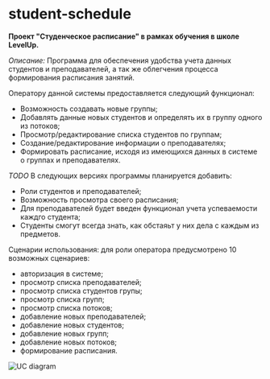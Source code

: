 # student-schedule
**Проект "Студенческое расписание" в рамках обучения в школе LevelUp.**

*Описание:*
Программа для обеспечения удобства учета данных студентов и преподавателей, а так же облегчения процесса формирования расписания занятий.

Оператору данной системы предоставляется следующий функционал:
  - Возможность создавать новые группы;
  - Добавлять данные новых студентов и определять их в группу одного из потоков;
  - Просмотр/редактирование списка студентов по группам;
  - Создание/редактирование информации о преподавателях;
  - Формировать расписание, исходя из имеющихся данных в системе о группах и преподавателях.
  
*TODO*
В следующих версиях программы планируется добавить:
  - Роли студентов и преподавателей;
  - Возможность просмотра своего расписания;
  - Для преподавателей будет введен функционал учета успеваемости каждго студента;
  - Студенты смогут всегда знать, как обстаяьт у них дела с каждым из предметов.

Сценарии использования:
для роли оператора предусмотрено 10 возможных сценариев:
  - авторизация в системе;
  - просмотр списка преподавателей;
  - просмотр списка студентов групы;
  - просмотр списка групп;
  - просмотр списка потоков;
  - добавление новых преподавателей;
  - добавление новых студентов;
  - добавление новых групп;
  - добавление новых потоков;
  - формирование расписания.

![UC diagram](https://github.com/Alex-Antonov/student-schedule/blob/master/use%20case%20operator%20diagram.png)
